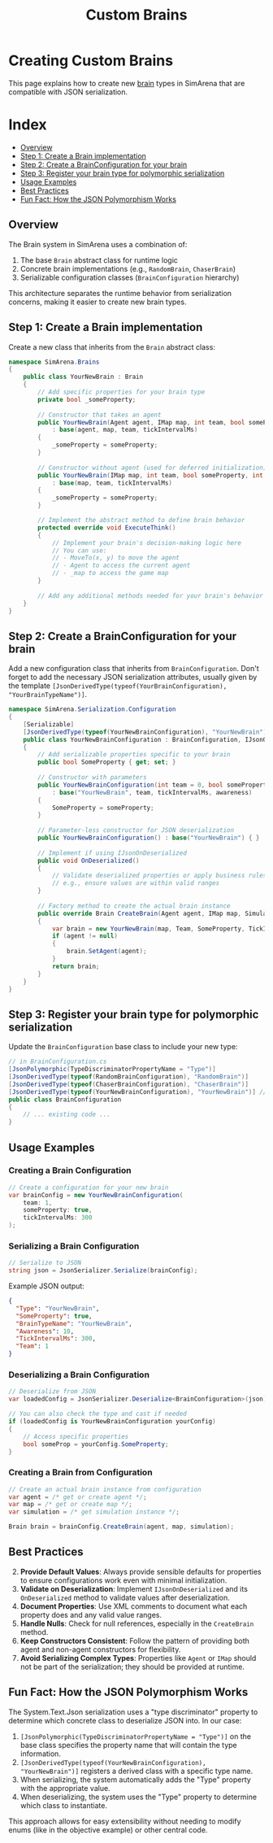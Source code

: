 ﻿---
title: Custom Brains
---

# Creating Custom Brains

This page explains how to create new [brain](brains.md) types in SimArena that are compatible with JSON serialization.

# Index

- [Overview](#overview)
- [Step 1: Create a Brain implementation](#step-1-create-a-brain-implementation)
- [Step 2: Create a BrainConfiguration for your brain](#step-2-create-a-brainconfiguration-for-your-brain)
- [Step 3: Register your brain type for polymorphic serialization](#step-3-register-your-brain-type-for-polymorphic-serialization)
- [Usage Examples](#usage-examples)
- [Best Practices](#best-practices)
- [Fun Fact: How the JSON Polymorphism Works](#fun-fact-how-the-json-polymorphism-works)

## Overview

The Brain system in SimArena uses a combination of:
1. The base `Brain` abstract class for runtime logic
2. Concrete brain implementations (e.g., `RandomBrain`, `ChaserBrain`)
3. Serializable configuration classes (`BrainConfiguration` hierarchy)

This architecture separates the runtime behavior from serialization concerns, making it easier to create new brain types.

## Step 1: Create a Brain implementation

Create a new class that inherits from the `Brain` abstract class:

```csharp
namespace SimArena.Brains
{
    public class YourNewBrain : Brain
    {
        // Add specific properties for your brain type
        private bool _someProperty;
        
        // Constructor that takes an agent
        public YourNewBrain(Agent agent, IMap map, int team, bool someProperty, int tickIntervalMs = 500) 
            : base(agent, map, team, tickIntervalMs)
        {
            _someProperty = someProperty;
        }
        
        // Constructor without agent (used for deferred initialization)
        public YourNewBrain(IMap map, int team, bool someProperty, int tickIntervalMs = 500) 
            : base(map, team, tickIntervalMs)
        {
            _someProperty = someProperty;
        }

        // Implement the abstract method to define brain behavior
        protected override void ExecuteThink()
        {
            // Implement your brain's decision-making logic here
            // You can use:
            // - MoveTo(x, y) to move the agent
            // - Agent to access the current agent
            // - _map to access the game map
        }
        
        // Add any additional methods needed for your brain's behavior
    }
}
```

## Step 2: Create a BrainConfiguration for your brain

Add a new configuration class that inherits from `BrainConfiguration`.
Don't forget to add the necessary JSON serialization attributes, usually given by the template 
`[JsonDerivedType(typeof(YourBrainConfiguration), "YourBrainTypeName")]`.

```csharp
namespace SimArena.Serialization.Configuration
{
    [Serializable]
    [JsonDerivedType(typeof(YourNewBrainConfiguration), "YourNewBrain")]
    public class YourNewBrainConfiguration : BrainConfiguration, IJsonOnDeserialized // Implement IJsonOnDeserialized if needed
    {
        // Add serializable properties specific to your brain
        public bool SomeProperty { get; set; }
        
        // Constructor with parameters
        public YourNewBrainConfiguration(int team = 0, bool someProperty = false, int tickIntervalMs = 500, int awareness = 10) 
            : base("YourNewBrain", team, tickIntervalMs, awareness)
        {
            SomeProperty = someProperty;
        }
        
        // Parameter-less constructor for JSON deserialization
        public YourNewBrainConfiguration() : base("YourNewBrain") { }
        
        // Implement if using IJsonOnDeserialized
        public void OnDeserialized()
        {
            // Validate deserialized properties or apply business rules
            // e.g., ensure values are within valid ranges
        }
        
        // Factory method to create the actual brain instance
        public override Brain CreateBrain(Agent agent, IMap map, Simulation simulation = null)
        {
            var brain = new YourNewBrain(map, Team, SomeProperty, TickIntervalMs);
            if (agent != null)
            {
                brain.SetAgent(agent);
            }
            return brain;
        }
    }
}
```

## Step 3: Register your brain type for polymorphic serialization

Update the `BrainConfiguration` base class to include your new type:

```csharp
// in BrainConfiguration.cs
[JsonPolymorphic(TypeDiscriminatorPropertyName = "Type")]
[JsonDerivedType(typeof(RandomBrainConfiguration), "RandomBrain")]
[JsonDerivedType(typeof(ChaserBrainConfiguration), "ChaserBrain")]
[JsonDerivedType(typeof(YourNewBrainConfiguration), "YourNewBrain")] // Add this line
public class BrainConfiguration
{
    // ... existing code ...
}
```

## Usage Examples

### Creating a Brain Configuration

```csharp
// Create a configuration for your new brain
var brainConfig = new YourNewBrainConfiguration(
    team: 1, 
    someProperty: true, 
    tickIntervalMs: 300
);
```

### Serializing a Brain Configuration

```csharp
// Serialize to JSON
string json = JsonSerializer.Serialize(brainConfig);
```

Example JSON output:
```json
{
  "Type": "YourNewBrain", 
  "SomeProperty": true,
  "BrainTypeName": "YourNewBrain", 
  "Awareness": 10,
  "TickIntervalMs": 300,
  "Team": 1
}
```

### Deserializing a Brain Configuration

```csharp
// Deserialize from JSON
var loadedConfig = JsonSerializer.Deserialize<BrainConfiguration>(json);

// You can also check the type and cast if needed
if (loadedConfig is YourNewBrainConfiguration yourConfig)
{
    // Access specific properties
    bool someProp = yourConfig.SomeProperty;
}
```

### Creating a Brain from Configuration

```csharp
// Create an actual brain instance from configuration
var agent = /* get or create agent */;
var map = /* get or create map */;
var simulation = /* get simulation instance */;

Brain brain = brainConfig.CreateBrain(agent, map, simulation);
```

## Best Practices

2. **Provide Default Values**: Always provide sensible defaults for properties to ensure configurations work even with minimal initialization.
3. **Validate on Deserialization**: Implement `IJsonOnDeserialized` and its `OnDeserialized` method to validate values after deserialization.
4. **Document Properties**: Use XML comments to document what each property does and any valid value ranges.
5. **Handle Nulls**: Check for null references, especially in the `CreateBrain` method.
6. **Keep Constructors Consistent**: Follow the pattern of providing both agent and non-agent constructors for flexibility.
7. **Avoid Serializing Complex Types**: Properties like `Agent` or `IMap` should not be part of the serialization; they should be provided at runtime.

## Fun Fact: How the JSON Polymorphism Works

The System.Text.Json serialization uses a "type discriminator" property to determine which concrete class to deserialize JSON into. In our case:

1. `[JsonPolymorphic(TypeDiscriminatorPropertyName = "Type")]` on the base class specifies the property name that will contain the type information.
2. `[JsonDerivedType(typeof(YourNewBrainConfiguration), "YourNewBrain")]` registers a derived class with a specific type name.
3. When serializing, the system automatically adds the "Type" property with the appropriate value.
4. When deserializing, the system uses the "Type" property to determine which class to instantiate.

This approach allows for easy extensibility without needing to modify enums (like in the objective example) or other central code.